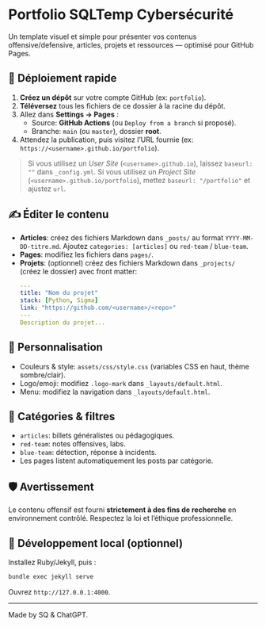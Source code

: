 # Portfolio SQLTemp Cybersécurité

Un template visuel et simple pour présenter vos contenus offensive/defensive, articles, projets et ressources — optimisé pour GitHub Pages.

## 🚀 Déploiement rapide

1. **Créez un dépôt** sur votre compte GitHub (ex: `portfolio`).
2. **Téléversez** tous les fichiers de ce dossier à la racine du dépôt.
3. Allez dans **Settings → Pages** :
   - Source: **GitHub Actions** (ou `Deploy from a branch` si proposé).
   - Branche: `main` (ou `master`), dossier **root**.
4. Attendez la publication, puis visitez l’URL fournie (ex: `https://<username>.github.io/portfolio`).

> Si vous utilisez un *User Site* (`<username>.github.io`), laissez `baseurl: ""` dans `_config.yml`.
> Si vous utilisez un *Project Site* (`<username>.github.io/portfolio`), mettez `baseurl: "/portfolio"` et ajustez `url`.

## ✍️ Éditer le contenu

- **Articles**: créez des fichiers Markdown dans `_posts/` au format `YYYY-MM-DD-titre.md`. Ajoutez `categories: [articles]` ou `red-team` / `blue-team`.
- **Pages**: modifiez les fichiers dans `pages/`.
- **Projets**: (optionnel) créez des fichiers Markdown dans `_projects/` (créez le dossier) avec front matter:
  ```yaml
  ---
  title: "Nom du projet"
  stack: [Python, Sigma]
  link: "https://github.com/<username>/<repo>"
  ---
  Description du projet...
  ```

## 🎨 Personnalisation

- Couleurs & style: `assets/css/style.css` (variables CSS en haut, thème sombre/clair).
- Logo/emoji: modifiez `.logo-mark` dans `_layouts/default.html`.
- Menu: modifiez la navigation dans `_layouts/default.html`.

## 🧭 Catégories & filtres

- `articles`: billets généralistes ou pédagogiques.
- `red-team`: notes offensives, labs.
- `blue-team`: détection, réponse à incidents.
- Les pages listent automatiquement les posts par catégorie.

## 🛡️ Avertissement

Le contenu offensif est fourni **strictement à des fins de recherche** en environnement contrôlé. Respectez la loi et l’éthique professionnelle.

## 🔧 Développement local (optionnel)

Installez Ruby/Jekyll, puis :
```bash
bundle exec jekyll serve
```
Ouvrez `http://127.0.0.1:4000`.

---

Made by SQ & ChatGPT.

